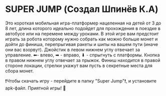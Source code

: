 # SUPER JUMP (Создал Шпинёв К.А)
Это короткая мобильная игра-платформер нацеленная на детей от 3 до 8 лет, длина которого идеально подойдет для прохождения в поездке в автобусе или на перемене между уроками.
В этой игре вам предстоит играть за робота которому нужно собрать как можно больше монет и дойти до финиша, перепрыгивая ракеты и шипы на вашем пути (иначе они вас взорвут).
Джойстик в левом нижнем углу отвечает за управление. ⬅- влево, ➡ - вправо,  ⬇ - спрыгнуть с платформы. Кнопка в правом нижнем углу отвечает за прыжок.
Финиш находится в правой стороне локации, стрелки укажут вам пусть в секретные места для сбора монет. 

❗Чтобы скачать игру - перейдите в папку "Super Jump"❗, и установите apk-файл. Приятной игры! 🤖

